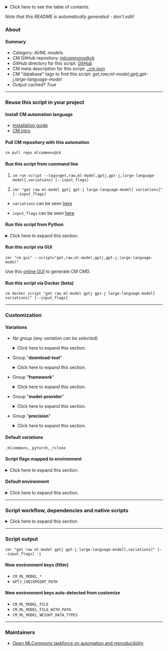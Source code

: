 <details>
<summary>Click here to see the table of contents.</summary>

* [About](#about)
* [Summary](#summary)
* [Reuse this script in your project](#reuse-this-script-in-your-project)
  * [ Install CM automation language](#install-cm-automation-language)
  * [ Check CM script flags](#check-cm-script-flags)
  * [ Run this script from command line](#run-this-script-from-command-line)
  * [ Run this script from Python](#run-this-script-from-python)
  * [ Run this script via GUI](#run-this-script-via-gui)
  * [ Run this script via Docker (beta)](#run-this-script-via-docker-(beta))
* [Customization](#customization)
  * [ Variations](#variations)
  * [ Script flags mapped to environment](#script-flags-mapped-to-environment)
  * [ Default environment](#default-environment)
* [Script workflow, dependencies and native scripts](#script-workflow-dependencies-and-native-scripts)
* [Script output](#script-output)
* [New environment keys (filter)](#new-environment-keys-(filter))
* [New environment keys auto-detected from customize](#new-environment-keys-auto-detected-from-customize)
* [Maintainers](#maintainers)

</details>

*Note that this README is automatically generated - don't edit!*

### About

#### Summary

* Category: *AI/ML models.*
* CM GitHub repository: *[mlcommons@ck](https://github.com/mlcommons/ck/tree/master/cm-mlops)*
* GitHub directory for this script: *[GitHub](https://github.com/mlcommons/ck/tree/master/cm-mlops/script/get-ml-model-gptj)*
* CM meta description for this script: *[_cm.json](_cm.json)*
* CM "database" tags to find this script: *get,raw,ml-model,gptj,gpt-j,large-language-model*
* Output cached? *True*
___
### Reuse this script in your project

#### Install CM automation language

* [Installation guide](https://github.com/mlcommons/ck/blob/master/docs/installation.md)
* [CM intro](https://doi.org/10.5281/zenodo.8105339)

#### Pull CM repository with this automation

```cm pull repo mlcommons@ck```


#### Run this script from command line

1. `cm run script --tags=get,raw,ml-model,gptj,gpt-j,large-language-model[,variations] [--input_flags]`

2. `cmr "get raw ml-model gptj gpt-j large-language-model[ variations]" [--input_flags]`

* `variations` can be seen [here](#variations)

* `input_flags` can be seen [here](#script-flags-mapped-to-environment)

#### Run this script from Python

<details>
<summary>Click here to expand this section.</summary>

```python

import cmind

r = cmind.access({'action':'run'
                  'automation':'script',
                  'tags':'get,raw,ml-model,gptj,gpt-j,large-language-model'
                  'out':'con',
                  ...
                  (other input keys for this script)
                  ...
                 })

if r['return']>0:
    print (r['error'])

```

</details>


#### Run this script via GUI

```cmr "cm gui" --script="get,raw,ml-model,gptj,gpt-j,large-language-model"```

Use this [online GUI](https://cKnowledge.org/cm-gui/?tags=get,raw,ml-model,gptj,gpt-j,large-language-model) to generate CM CMD.

#### Run this script via Docker (beta)

`cm docker script "get raw ml-model gptj gpt-j large-language-model[ variations]" [--input_flags]`

___
### Customization


#### Variations

  * *No group (any variation can be selected)*
    <details>
    <summary>Click here to expand this section.</summary>

    * `_batch_size.#`
      - Environment variables:
        - *CM_ML_MODEL_BATCH_SIZE*: `#`
      - Workflow:
    * `_pytorch,fp32`
      - Environment variables:
        - *CM_DOWNLOAD_EXTRA_OPTIONS*: ` --output-document checkpoint.zip`
        - *CM_UNZIP*: `yes`
        - *CM_DOWNLOAD_CHECKSUM_NOT_USED*: `e677e28aaf03da84584bb3073b7ee315`
        - *CM_PACKAGE_URL*: `https://cloud.mlcommons.org/index.php/s/QAZ2oM94MkFtbQx/download`
        - *CM_RCLONE_CONFIG_CMD*: `rclone config create mlc-inference s3 provider=Cloudflare access_key_id=f65ba5eef400db161ea49967de89f47b secret_access_key=fbea333914c292b854f14d3fe232bad6c5407bf0ab1bebf78833c2b359bdfd2b endpoint=https://c2686074cb2caf5cbaf6d134bdba8b47.r2.cloudflarestorage.com`
        - *CM_RCLONE_URL*: `mlc-inference:mlcommons-inference-wg-public/gpt-j`
      - Workflow:
    * `_pytorch,fp32,wget`
      - Workflow:
    * `_pytorch,int4,intel`
      - Workflow:
    * `_pytorch,int8,intel`
      - Workflow:
    * `_pytorch,intel`
      - Environment variables:
        - *CM_GPTJ_INTEL_MODEL*: `yes`
      - Workflow:
        1. ***Read "deps" on other CM scripts***
           * get,mlperf,inference,results
             - CM script: [get-mlperf-inference-results](https://github.com/mlcommons/ck/tree/master/cm-mlops/script/get-mlperf-inference-results)
             - CM script: [get-mlperf-inference-results-dir](https://github.com/mlcommons/ck/tree/master/cm-mlops/script/get-mlperf-inference-results-dir)
           * get,ml-model,gpt-j,_fp32,_pytorch
             - CM script: [get-ml-model-gptj](https://github.com/mlcommons/ck/tree/master/cm-mlops/script/get-ml-model-gptj)
           * get,conda,_name.gptj-pt
             - CM script: [get-conda](https://github.com/mlcommons/ck/tree/master/cm-mlops/script/get-conda)
           * get,python,_conda.gptj-pt
             - CM script: [get-python3](https://github.com/mlcommons/ck/tree/master/cm-mlops/script/get-python3)
           * get,generic,conda-package,_package.intel-openmp,_source.intel
             * CM names: `--adr.['conda-package', 'intel-openmp']...`
             - CM script: [install-generic-conda-package](https://github.com/mlcommons/ck/tree/master/cm-mlops/script/install-generic-conda-package)
           * get,generic,conda-package,_package.jemalloc,_source.conda-forge
             * CM names: `--adr.['conda-package', 'jemalloc']...`
             - CM script: [install-generic-conda-package](https://github.com/mlcommons/ck/tree/master/cm-mlops/script/install-generic-conda-package)
           * install,ipex,from.src,_for-intel-mlperf-inference-v3.1-gptj
             - CM script: [install-ipex-from-src](https://github.com/mlcommons/ck/tree/master/cm-mlops/script/install-ipex-from-src)
           * get,dataset,cnndm,_calibration
             - CM script: [get-dataset-cnndm](https://github.com/mlcommons/ck/tree/master/cm-mlops/script/get-dataset-cnndm)

    </details>


  * Group "**download-tool**"
    <details>
    <summary>Click here to expand this section.</summary>

    * **`_rclone`** (default)
      - Environment variables:
        - *CM_DOWNLOAD_FILENAME*: `checkpoint`
        - *CM_DOWNLOAD_URL*: `<<<CM_RCLONE_URL>>>`
      - Workflow:
    * `_wget`
      - Environment variables:
        - *CM_DOWNLOAD_URL*: `<<<CM_PACKAGE_URL>>>`
        - *CM_DOWNLOAD_FILENAME*: `checkpoint.zip`
      - Workflow:

    </details>


  * Group "**framework**"
    <details>
    <summary>Click here to expand this section.</summary>

    * **`_pytorch`** (default)
      - Environment variables:
        - *CM_ML_MODEL_DATA_LAYOUT*: `NCHW`
        - *CM_ML_MODEL_FRAMEWORK*: `pytorch`
        - *CM_ML_STARTING_WEIGHTS_FILENAME*: `<<<CM_PACKAGE_URL>>>`
      - Workflow:

    </details>


  * Group "**model-provider**"
    <details>
    <summary>Click here to expand this section.</summary>

    * `_intel`
      - Workflow:
    * **`_mlcommons`** (default)
      - Workflow:

    </details>


  * Group "**precision**"
    <details>
    <summary>Click here to expand this section.</summary>

    * `_fp32`
      - Environment variables:
        - *CM_ML_MODEL_INPUT_DATA_TYPES*: `fp32`
        - *CM_ML_MODEL_PRECISION*: `fp32`
        - *CM_ML_MODEL_WEIGHT_DATA_TYPES*: `fp32`
      - Workflow:
    * `_int4`
      - Environment variables:
        - *CM_ML_MODEL_INPUT_DATA_TYPES*: `int4`
        - *CM_ML_MODEL_WEIGHT_DATA_TYPES*: `int4`
      - Workflow:
    * `_int8`
      - Environment variables:
        - *CM_ML_MODEL_INPUT_DATA_TYPES*: `int8`
        - *CM_ML_MODEL_PRECISION*: `int8`
        - *CM_ML_MODEL_WEIGHT_DATA_TYPES*: `int8`
      - Workflow:
    * `_uint8`
      - Environment variables:
        - *CM_ML_MODEL_INPUT_DATA_TYPES*: `uint8`
        - *CM_ML_MODEL_PRECISION*: `uint8`
        - *CM_ML_MODEL_WEIGHT_DATA_TYPES*: `uint8`
      - Workflow:

    </details>


#### Default variations

`_mlcommons,_pytorch,_rclone`

#### Script flags mapped to environment
<details>
<summary>Click here to expand this section.</summary>

* `--checkpoint=value`  &rarr;  `GPTJ_CHECKPOINT_PATH=value`
* `--download_path=value`  &rarr;  `CM_DOWNLOAD_PATH=value`
* `--to=value`  &rarr;  `CM_DOWNLOAD_PATH=value`

**Above CLI flags can be used in the Python CM API as follows:**

```python
r=cm.access({... , "checkpoint":...}
```

</details>

#### Default environment

<details>
<summary>Click here to expand this section.</summary>

These keys can be updated via `--env.KEY=VALUE` or `env` dictionary in `@input.json` or using script flags.


</details>

___
### Script workflow, dependencies and native scripts

<details>
<summary>Click here to expand this section.</summary>

  1. Read "deps" on other CM scripts from [meta](https://github.com/mlcommons/ck/tree/master/cm-mlops/script/get-ml-model-gptj/_cm.json)
  1. ***Run "preprocess" function from [customize.py](https://github.com/mlcommons/ck/tree/master/cm-mlops/script/get-ml-model-gptj/customize.py)***
  1. ***Read "prehook_deps" on other CM scripts from [meta](https://github.com/mlcommons/ck/tree/master/cm-mlops/script/get-ml-model-gptj/_cm.json)***
     * download-and-extract
       * `if (CM_TMP_REQUIRE_DOWNLOAD  == yes)`
       * CM names: `--adr.['dae']...`
       - CM script: [download-and-extract](https://github.com/mlcommons/ck/tree/master/cm-mlops/script/download-and-extract)
  1. ***Run native script if exists***
     * [run-int4-calibration.sh](https://github.com/mlcommons/ck/tree/master/cm-mlops/script/get-ml-model-gptj/run-int4-calibration.sh)
     * [run-intel.sh](https://github.com/mlcommons/ck/tree/master/cm-mlops/script/get-ml-model-gptj/run-intel.sh)
  1. Read "posthook_deps" on other CM scripts from [meta](https://github.com/mlcommons/ck/tree/master/cm-mlops/script/get-ml-model-gptj/_cm.json)
  1. ***Run "postrocess" function from [customize.py](https://github.com/mlcommons/ck/tree/master/cm-mlops/script/get-ml-model-gptj/customize.py)***
  1. Read "post_deps" on other CM scripts from [meta](https://github.com/mlcommons/ck/tree/master/cm-mlops/script/get-ml-model-gptj/_cm.json)
</details>

___
### Script output
`cmr "get raw ml-model gptj gpt-j large-language-model[,variations]" [--input_flags] -j`
#### New environment keys (filter)

* `CM_ML_MODEL_*`
* `GPTJ_CHECKPOINT_PATH`
#### New environment keys auto-detected from customize

* `CM_ML_MODEL_FILE`
* `CM_ML_MODEL_FILE_WITH_PATH`
* `CM_ML_MODEL_WEIGHT_DATA_TYPES`
___
### Maintainers

* [Open MLCommons taskforce on automation and reproducibility](https://github.com/mlcommons/ck/blob/master/docs/taskforce.md)